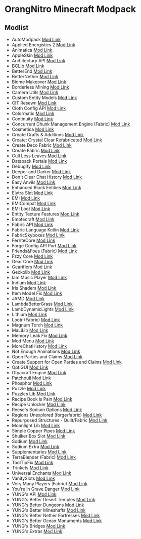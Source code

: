 # OrangNitro Minecraft Modpack

## Modlist

* AutoModpack [Mod Link](https://modrinth.com/mod/automodpack)
* Applied Energistics 2 [Mod Link](https://modrinth.com/mod/ae2)
* Animatica [Mod Link](https://modrinth.com/mod/animatica)
* AppleSkin [Mod Link](https://modrinth.com/mod/appleskin)
* Architectury API [Mod Link](https://modrinth.com/mod/architectury-api)
* BCLib [Mod Link](https://modrinth.com/mod/bclib)
* BetterEnd [Mod Link](https://modrinth.com/mod/betterend)
* BetterNether [Mod Link](https://modrinth.com/mod/betternether)
* Biome Makeover [Mod Link](https://modrinth.com/mod/biome-makeover)
* Borderless Mining [Mod Link](https://modrinth.com/mod/borderless-mining)
* Camera Utils [Mod Link](https://modrinth.com/mod/camera-utils)
* Custom Entity Models [Mod Link](https://modrinth.com/mod/cem)
* CIT Resewn [Mod Link](https://modrinth.com/mod/cit-resewn)
* Cloth Config API [Mod Link](https://modrinth.com/mod/cloth-config)
* Colormatic [Mod Link](https://modrinth.com/mod/colormatic)
* Continuity [Mod Link](https://modrinth.com/mod/continuity)
* Concurrent Chunk Management Engine (Fabric) [Mod Link](https://modrinth.com/mod/c2me-fabric)
* Cosmetica [Mod Link](https://modrinth.com/mod/cosmetica)
* Create Crafts & Additions [Mod Link](https://curseforge.com/minecraft/mc-mods/createaddition)
* Create: Crystal Clear Refabricated [Mod Link](https://modrinth.com/mod/create-crystal-clear-fabric)
* Create Deco Fabric [Mod Link](https://curseforge.com/minecraft/mc-mods/create-deco-fabric)
* Create Fabric [Mod Link](https://modrinth.com/mod/create-fabric)
* Cull Less Leaves [Mod Link](https://modrinth.com/mod/cull-less-leaves)
* Datapack Portals [Mod Link](https://www.curseforge.com/minecraft/mc-mods/datapack-portals)
* Debugify [Mod Link](https://modrinth.com/mod/debugify)
* Deeper and Darker [Mod Link](https://modrinth.com/mod/deeperdarker)
* Don't Clear Chat History [Mod Link](https://www.curseforge.com/minecraft/mc-mods/dont-clear-chat-history)
* Easy Anvils [Mod Link](https://modrinth.com/mod/easy-anvils)
* Enhanced Block Entities [Mod Link](https://modrinth.com/mod/ebe)
* Elytra Slot [Mod Link](https://modrinth.com/mod/elytra-slot)
* EMI [Mod Link](https://modrinth.com/mod/emi)
* EMICompat [Mod Link](https://modrinth.com/mod/emicompat)
* EMI Loot [Mod Link](https://modrinth.com/mod/emi-loot)
* Entity Texture Features [Mod Link](https://modrinth.com/mod/entitytexturefeatures)
* Emotecraft [Mod Link](https://modrinth.com/mod/emotecraft)
* Fabric API [Mod Link](https://modrinth.com/mod/fabric-api)
* Fabric Language Kotlin [Mod Link](https://modrinth.com/mod/fabric-language-kotlin)
* FabricSkyboxes [Mod Link](https://modrinth.com/mod/fabricskyboxes)
* FerriteCore [Mod Link](https://modrinth.com/mod/ferrite-core)
* Forge Config API Port [Mod Link](https://modrinth.com/mod/forge-config-api-port)
* Friends&Foes (Fabric) [Mod Link](https://modrinth.com/mod/friends-and-foes)
* Fzzy Core [Mod Link](https://modrinth.com/mod/fzzy-core)
* Gear Core [Mod Link](https://modrinth.com/mod/gear-core)
* Gearifiers [Mod Link](https://modrinth.com/mod/gearifiers)
* Geckolib [Mod Link](https://modrinth.com/mod/geckolib)
* Iam Music Player [Mod Link](https://modrinth.com/mod/iam-music-player)
* Indium [Mod Link](https://modrinth.com/mod/indium)
* Iris Shaders [Mod Link](https://modrinth.com/mod/iris)
* Item Model Fix [Mod Link](https://modrinth.com/mod/item-model-fix)
* JAMD [Mod Link](https://www.curseforge.com/minecraft/mc-mods/jamd)
* LambdaBetterGrass [Mod Link](https://modrinth.com/mod/lambdabettergrass)
* LambDynamicLights [Mod Link](https://modrinth.com/mod/lambdynamiclights)
* Lithium [Mod Link](https://modrinth.com/mod/lithium)
* Lootr (Fabric) [Mod Link](https://www.curseforge.com/minecraft/mc-mods/lootr-fabric)
* Magnum Torch [Mod Link](https://modrinth.com/mod/magnum-torch)
* MaLiLib [Mod Link](https://www.curseforge.com/minecraft/mc-mods/malilib)
* Memory Leak Fix [Mod Link](https://modrinth.com/mod/memoryleakfix)
* Mod Menu [Mod Link](https://modrinth.com/mod/modmenu)
* MoreChatHistory [Mod Link](https://modrinth.com/mod/morechathistory)
* Not Enough Animations [Mod Link](https://modrinth.com/mod/not-enough-animations)
* Open Parties and Claims [Mod Link](https://modrinth.com/mod/open-parties-and-claims)
* Create Support for Open Parties and Claims [Mod Link](https://modrinth.com/mod/opac-fabric-create-support)
* OptiGUI [Mod Link](https://modrinth.com/mod/optigui)
* Otyacraft Engine [Mod Link](https://modrinth.com/mod/otyacraft-engine)
* Patchouli [Mod Link](https://modrinth.com/mod/patchouli)
* Phosphor [Mod Link](https://modrinth.com/mod/phosphor)
* Puzzle [Mod Link](https://modrinth.com/mod/puzzle)
* Puzzles Lib [Mod Link](https://modrinth.com/mod/puzzles-lib)
* Recipe Book is Pain [Mod Link](https://modrinth.com/mod/rbip)
* Recipe Unlocker [Mod Link](https://modrinth.com/mod/recipes)
* Reese's Sodium Options [Mod Link](https://modrinth.com/mod/reeses-sodium-options)
* Regions Unexplored (forge/fabric) [Mod Link](https://www.curseforge.com/minecraft/mc-mods/regions-unexplored)
* Repurposed Structures - Quilt/Fabric [Mod Link](https://modrinth.com/mod/repurposed-structures-fabric)
* Moonlight Lib [Mod Link](https://www.curseforge.com/minecraft/mc-mods/selene)
* Simple Copper Pipes [Mod Link](https://modrinth.com/mod/simple-copper-pipes)
* Shulker Box Slot [Mod Link](https://modrinth.com/mod/shulker-box-slot)
* Sodium [Mod Link](https://modrinth.com/mod/sodium)
* Sodium Extra [Mod Link](https://modrinth.com/mod/sodium-extra)
* Supplementaries [Mod Link](https://www.curseforge.com/minecraft/mc-mods/supplementaries)
* TerraBlender (Fabric) [Mod Link](https://www.curseforge.com/minecraft/mc-mods/terrablender-fabric)
* ToolTipFix [Mod Link](https://modrinth.com/mod/tooltipfix)
* Trinkets [Mod Link](https://modrinth.com/mod/trinkets)
* Universal Enchants [Mod Link](https://modrinth.com/mod/universal-enchants)
* VanitySlots [Mod Link](https://modrinth.com/mod/vanity)
* Very Many Players (Fabric) [Mod Link](https://modrinth.com/mod/vmp-fabric)
* You're in Grave Danger [Mod Link](https://modrinth.com/mod/yigd)
* YUNG's API [Mod Link](https://modrinth.com/mod/yungs-api)
* YUNG's Better Desert Temples [Mod Link](https://modrinth.com/mod/yungs-better-desert-temples)
* YUNG's Better Dungeons [Mod Link](https://modrinth.com/mod/yungs-better-dungeons)
* YUNG's Better Mineshafts [Mod Link](https://modrinth.com/mod/yungs-better-mineshafts)
* YUNG's Better Nether Fortresses [Mod Link](https://modrinth.com/mod/yungs-better-nether-fortresses)
* YUNG's Better Ocean Monuments [Mod Link](https://modrinth.com/mod/yungs-better-ocean-monuments)
* YUNG's Bridges [Mod Link](https://modrinth.com/mod/yungs-bridges)
* YUNG's Extras [Mod Link](https://modrinth.com/mod/yungs-extras)
